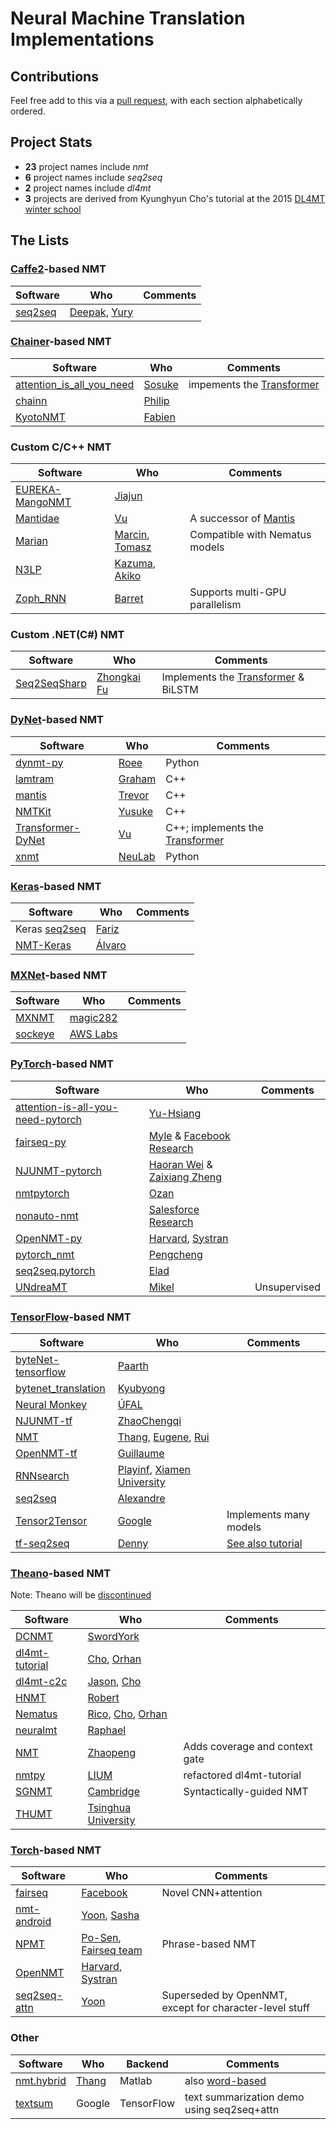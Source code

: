 # Neural Machine Translation Implementations

## Contributions

Feel free add to this via a [pull request](https://help.github.com/articles/creating-a-pull-request), with each section alphabetically ordered.


## Project Stats
* **23** project names include *nmt*
* **6** project names include *seq2seq*
* **2** project names include *dl4mt*
* **3** projects are derived from Kyunghyun Cho's tutorial at the 2015 [DL4MT winter school](http://dl4mt.computing.dcu.ie)


## The Lists

### [Caffe2](https://github.com/caffe2/caffe2)-based NMT
| Software | Who | Comments |
| -------- | --- | -------- |
| [seq2seq](https://github.com/caffe2/caffe2/tree/master/caffe2/python/models/seq2seq) | [Deepak](https://github.com/deepakg92), [Yury](https://github.com/urikz) |  |


### [Chainer](https://github.com/pfnet/chainer)-based NMT
| Software | Who | Comments |
| -------- | --- | -------- |
| [attention_is_all_you_need](https://github.com/soskek/attention_is_all_you_need) | [Sosuke](https://github.com/soskek) | impements the [Transformer](https://arxiv.org/abs/1706.03762) |
| [chainn](https://github.com/philip30/chainn) | [Philip](http://isw3.naist.jp/~philip-a/index.html) |  |
| [KyotoNMT](https://github.com/fabiencro/knmt) | [Fabien](https://github.com/fabiencro) |  |


### Custom C/C++ NMT
| Software | Who | Comments |
| -------- | --- | -------- |
| [EUREKA-MangoNMT](https://github.com/jiajunzhangnlp/EUREKA-MangoNMT) | [Jiajun](https://github.com/jiajunzhangnlp) |  |
| [Mantidae](https://github.com/duyvuleo/Mantidae) | [Vu](https://github.com/duyvuleo) | A successor of [Mantis](https://github.com/trevorcohn/mantis) |
| [Marian](https://github.com/marian-nmt/marian) | [Marcin](https://github.com/emjotde), [Tomasz](https://github.com/tomekd) | Compatible with Nematus models |
| [N3LP](https://github.com/hassyGo/N3LP) | [Kazuma](https://github.com/hassyGo), [Akiko](https://github.com/tempra28) |  |
| [Zoph_RNN](https://github.com/isi-nlp/Zoph_RNN) | [Barret](https://github.com/barretzoph) | Supports multi-GPU parallelism |


### Custom .NET(C#) NMT
| Software | Who | Comments |
| -------- | --- | -------- |
| [Seq2SeqSharp](https://github.com/zhongkaifu/Seq2SeqSharp) | [Zhongkai Fu](https://github.com/zhongkaifu/) | Implements the [Transformer](https://arxiv.org/abs/1706.03762) & BiLSTM |


### [DyNet](https://github.com/clab/dynet)-based NMT
| Software | Who | Comments |
| -------- | --- | -------- |
| [dynmt-py](https://github.com/roeeaharoni/dynmt-py) | [Roee](https://github.com/roeeaharoni) | Python |
| [lamtram](https://github.com/neubig/lamtram) | [Graham](https://github.com/neubig) | C++ |
| [mantis](https://github.com/trevorcohn/mantis) | [Trevor](https://github.com/trevorcohn) | C++ |
| [NMTKit](https://github.com/odashi/nmtkit) | [Yusuke](https://github.com/odashi) | C++ |
| [Transformer-DyNet](https://github.com/duyvuleo/Transformer-DyNet) | [Vu](https://github.com/duyvuleo) | C++; implements the [Transformer](https://arxiv.org/abs/1706.03762) |
| [xnmt](https://github.com/neulab/xnmt) | [NeuLab](https://github.com/neulab) | Python |



### [Keras](https://github.com/fchollet/keras)-based NMT
| Software | Who | Comments |
| -------- | --- | -------- |
| Keras [seq2seq](https://github.com/farizrahman4u/seq2seq) | [Fariz](https://github.com/farizrahman4u) |  |
| [NMT-Keras](https://github.com/lvapeab/nmt-keras) | [Álvaro](https://github.com/lvapeab) |  |


### [MXNet](http://mxnet.io)-based NMT
| Software | Who | Comments |
| -------- | --- | -------- |
| [MXNMT](https://github.com/magic282/MXNMT) | [magic282](https://github.com/magic282) |  |
| [sockeye](https://github.com/awslabs/sockeye) | [AWS Labs](https://github.com/awslabs) | |


### [PyTorch](https://github.com/pytorch/pytorch)-based NMT
| Software | Who | Comments |
| -------- | --- | -------- |
| [attention-is-all-you-need-pytorch](https://github.com/jadore801120/attention-is-all-you-need-pytorch) | [Yu-Hsiang](https://github.com/jadore801120) |  |
| [fairseq-py](https://github.com/facebookresearch/fairseq-py) | [Myle](https://github.com/myleott) & [Facebook Research](https://github.com/facebookresearch) |  |
| [NJUNMT-pytorch](https://github.com/whr94621/NJUNMT-pytorch) | [Haoran Wei](https://github.com/whr94621) & [Zaixiang Zheng](https://github.com/zhengzx-nlp) |  |
| [nmtpytorch](https://github.com/lium-lst/nmtpytorch) | [Ozan](https://github.com/ozancaglayan) |  |
| [nonauto-nmt](https://github.com/salesforce/nonauto-nmt) | [Salesforce Research](https://github.com/salesforce) |  |
| [OpenNMT-py](https://github.com/OpenNMT/OpenNMT-py) | [Harvard](http://nlp.seas.harvard.edu/), [Systran](http://www.systrangroup.com) |  |
| [pytorch_nmt](https://github.com/pcyin/pytorch_nmt) | [Pengcheng](https://github.com/pcyin) |  |
| [seq2seq.pytorch](https://github.com/eladhoffer/seq2seq.pytorch) | [Elad](https://github.com/eladhoffer) |  |
| [UNdreaMT](https://github.com/artetxem/undreamt) | [Mikel](https://github.com/artetxem) | Unsupervised |




### [TensorFlow](https://github.com/tensorflow/tensorflow)-based NMT
| Software | Who | Comments |
| -------- | --- | -------- |
| [byteNet-tensorflow](https://github.com/paarthneekhara/byteNet-tensorflow) | [Paarth](https://github.com/paarthneekhara) | |
| [bytenet_translation](https://github.com/Kyubyong/bytenet_translation) | [Kyubyong](https://github.com/Kyubyong) |  |
| [Neural Monkey](https://github.com/ufal/neuralmonkey) | [ÚFAL](https://github.com/ufal) |  |
| [NJUNMT-tf](https://github.com/zhaocq-nlp/NJUNMT-tf) | [ZhaoChengqi](https://github.com/zhaocq-nlp) |  |
| [NMT](https://github.com/tensorflow/nmt) | [Thang](https://github.com/lmthang), [Eugene](https://github.com/ebrevdo), [Rui](https://github.com/ruizhaogit) |  |
| [OpenNMT-tf](https://github.com/OpenNMT/OpenNMT-tf) | [Guillaume](https://github.com/guillaumekln) |  |
| [RNNsearch](https://github.com/XMUNLP/RNNsearch) | [Playinf](https://github.com/Playinf), [Xiamen University](https://github.com/XMUNLP) |  |
| [seq2seq](https://github.com/eske/seq2seq) | [Alexandre](https://github.com/eske) |  |
| [Tensor2Tensor](https://github.com/tensorflow/tensor2tensor) | [Google](https://github.com/tensorflow) | Implements many models |
| [tf-seq2seq](https://github.com/google/seq2seq) | [Denny](https://github.com/dennybritz) | [See also tutorial](https://www.tensorflow.org/versions/master/tutorials/seq2seq/index.html) |


### [Theano](https://github.com/Theano/Theano)-based NMT
Note: Theano will be [discontinued](https://groups.google.com/forum/#!topic/theano-users/7Poq8BZutbY)

| Software | Who | Comments |
| -------- | --- | -------- |
| [DCNMT](https://github.com/swordyork/dcnmt) | [SwordYork](https://github.com/SwordYork) |  |
| [dl4mt-tutorial](https://github.com/nyu-dl/dl4mt-tutorial) | [Cho](https://github.com/kyunghyuncho), [Orhan](https://github.com/orhanf) |  |
| [dl4mt-c2c](https://github.com/nyu-dl/dl4mt-c2c) | [Jason](https://github.com/jasonleeinf), [Cho](https://github.com/kyunghyuncho) |  |
| [HNMT](https://github.com/robertostling/hnmt) | [Robert](https://github.com/robertostling) |  |
| [Nematus](https://github.com/EdinburghNLP/nematus) | [Rico](https://github.com/rsennrich), [Cho](https://github.com/kyunghyuncho), [Orhan](https://github.com/orhanf) |  |
| [neuralmt](https://github.com/zomux/neuralmt) | [Raphael](https://github.com/zomux) |  |
| [NMT](https://github.com/tuzhaopeng/NMT) | [Zhaopeng](https://github.com/tuzhaopeng) | Adds coverage and context gate |
| [nmtpy](https://github.com/lium-lst/nmtpy) | [LIUM](https://github.com/lium-lst) | refactored dl4mt-tutorial |
| [SGNMT](https://github.com/ucam-smt/sgnmt) | [Cambridge](https://github.com/ucam-smt) | Syntactically-guided NMT |
| [THUMT](https://github.com/thumt/THUMT) | [Tsinghua University](https://github.com/thumt) | |


### [Torch](https://github.com/torch/distro)-based NMT
| Software | Who | Comments |
| -------- | --- | -------- |
| [fairseq](https://github.com/facebookresearch/fairseq) | [Facebook](https://github.com/facebookresearch) | Novel CNN+attention |
| [nmt-android](https://github.com/harvardnlp/nmt-android) | [Yoon](https://github.com/yoonkim), [Sasha](https://github.com/srush) |  |
| [NPMT](https://github.com/posenhuang/NPMT) | [Po-Sen](https://github.com/posenhuang), [Fairseq team](https://github.com/facebookresearch) | Phrase-based NMT |
| [OpenNMT](https://github.com/OpenNMT/OpenNMT) | [Harvard](http://nlp.seas.harvard.edu/), [Systran](http://www.systrangroup.com) |  |
| [seq2seq-attn](https://github.com/harvardnlp/seq2seq-attn) | [Yoon](https://github.com/yoonkim) | Superseded by OpenNMT, except for character-level stuff |



### Other
| Software | Who | Backend | Comments |
| -------- | --- | ------- | -------- |
| [nmt.hybrid](https://github.com/lmthang/nmt.hybrid) | [Thang](https://github.com/lmthang) | Matlab | also [word-based](https://github.com/lmthang/nmt.matlab) |
| [textsum](https://github.com/tensorflow/models/tree/master/research/textsum) | Google | TensorFlow | text summarization demo using seq2seq+attn |
